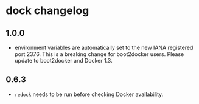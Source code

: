 # dock changelog

## 1.0.0

 - environment variables are automatically set to the new
   IANA registered port 2376. This is a breaking change for
   boot2docker users. Please update to boot2docker and 
   Docker 1.3.

## 0.6.3

 - `redock` needs to be run before checking Docker availability.
